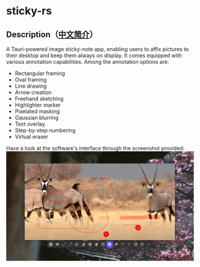 # sticky-rs

## Description（[中文简介](./README-CN.md)）
A Tauri-powered image sticky-note app, enabling users to affix pictures to their desktop and keep them always on display. It comes equipped with various annotation capabilities.
Among the annotation options are:

- Rectangular framing
- Oval framing
- Line drawing
- Arrow creation
- Freehand sketching
- Highlighter marker
- Pixelated masking
- Gaussian blurring
- Text overlay
- Step-by-step numbering
- Virtual eraser

Have a look at the software's interface through the screenshot provided:
![UI截图](./screenshot/ui.png)